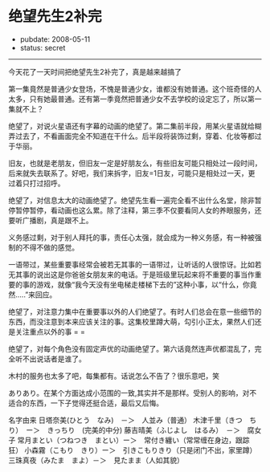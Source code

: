 # 绝望先生2补完

- pubdate: 2008-05-11
- status: secret

--------------------------


今天花了一天时间把绝望先生2补完了，真是越来越搞了

第一集竟然是普通少女登场，不愧是普通少女，谁都没有她普通。这个班奇怪的人太多，只有她最普通。还有第一季竟然把普通少女不去学校的设定忘了，所以第一集就不上？

绝望了，对说火星语还有字幕的动画的绝望了。第二集前半段，用某火星语就给糊弄过去了，不看画面完全不知道在干什么。后半段将装饰过剩，穿着、化妆等都过于华丽。

旧友，也就是老朋友，但旧友一定是好朋友么，有些旧友可能只相处过一段时间，后来就失去联系了。好吧，我们来拆字，旧友=1日友，可能只是相处过一天，更过着只打过招呼。

绝望了，对信息太大的动画绝望了。绝望先生看一遍完全看不出什么名堂，除非暂停暂停暂停，看动画也这么累。除了注释，第三季不仅要看同人女的养眼服务，还要听广播剧，真是跟不上。

义务感过剩，对于别人拜托的事，责任心太强，就会成为一种义务感，有一种被强制的不得不做的感觉。

一语带过，某些重要事经常会被若无其事的一语带过，让听话的人很惊讶。比如若无其事的说出这是你爸爸女朋友来的电话。于是班级里玩起来将不重要的事当作重要的事的游戏，就像“我今天没有坐电梯走楼梯下去的”这种小事，以“什么，你竟然.....”来回应。

绝望了，对注意力集中在重要事以外的人们绝望了。有时人们总会在意一些细节的东西，而没注意到本来应该关注的事。这集校里蹲大萌，勾引小正太，果然人们还是关注重点以外的事 = =

绝望了，对每个角色没有固定声优的动画绝望了。第六话竟然连声优都混乱了，完全听不出说话者是谁了。

木村的服务也太多了吧，每集都有。话说怎么不告了？很乐意吧，笑




ありあり。在某个方面达成小范围的一致,其实并不是那样。受别人的影响，对不适合的东西，一下子觉得还挺合适，最后又后悔。

名字由来
日塔奈美(ひとう　なみ)　－＞　人並み（普通）
木津千里（きつ　ちり）　ー＞　きっちり　(完美的中分)
藤吉晴美（ふじよし　はるみ）　－＞　腐女子
常月まとい（つねつき　まとい）ー＞　常付き纏い（常常缠在身边，跟踪狂）
小森霧（こもり　きり）ー＞　引きこもりきり（只是闭门不出，家里蹲）
三珠真夜（みたま　まよ）－＞　見たまま（人如其貌）



